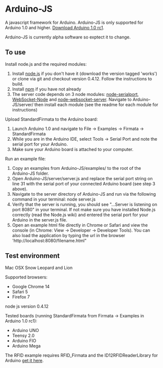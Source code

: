 Arduino-JS
===

A javascript framework for Arduino. Arduino-JS is only supported for Arduino 1.0 and higher. [Download Arduino 1.0 rc1](http://code.google.com/p/arduino/wiki/Arduino1).

Arduino-JS is currently alpha software so exptect it to change.

To use
---

Install node.js and the required modules:

1. Install [node.js](http://www.github.com/joyent/node) if you don't have it (download the version tagged 'works') or clone via git and checkout version 0.4.12. Follow the instructions to build.
2. Install [npm](http://npmjs.org/) if you have not already
3. The server code depends on 3 node modules: [node-serialport](https://github.com/voodootikigod/node-serialport), [WebSocket-Node](https://github.com/Worlize/WebSocket-Node) and [node-websocket-server](https://github.com/miksago/node-websocket-server). Navigate to Arduino-JS/server/ then install each module (see the readme for each module for instructions)

Upload StandardFirmata to the Arduino board:

1. Launch Arduino 1.0 and navigate to File -> Examples -> Firmata -> StandardFirmata
2. While you are in the Arduino IDE, select Tools -> Serial Port and note the serial port for your Arduino.
3. Make sure your Arduino board is attached to your computer.

Run an example file:

1. Copy an examples from Arduino-JS/examples/ to the root of the Arduino-JS folder.
2. Open Arduino-JS/server/server.js and replace the serial port string on line 31 with the serial port of your connected Arduino board (see step 3 above).
3. Navigate to the server directory of Arduino-JS and run via the following command in your terminal: node server.js
4. Verify that the server is running, you should see "...Server is listening on port 8080" in your terminal. If not make sure you have installed Node.js correctly (read the Node.js wiki) and entered the serial port for your Arduino in the server.js file.
5. Open an example html file directly in Chrome or Safari and view the console (in Chrome: View -> Developer -> Developer Tools). You can also load the application by typing the url in the browser 'http://localhost:8080/filename.html"

Test environment
---

Mac OSX Snow Leopard and Lion

Supported browsers:

- Google Chrome 14
- Safari 5
- Firefox 7

node js version 0.4.12

Tested boards (running StandardFirmata from Firmata -> Examples in Arduino 1.0 rc1):

- Arduino UNO
- Teensy 2.0
- Arduino FIO
- Arduino Mega

The RFID example requires RFID_Firmata and the ID12RFIDReaderLibrary for Arduino [get it here](https://github.com/soundanalogous/ID-12-RFID-Reader-Library).



